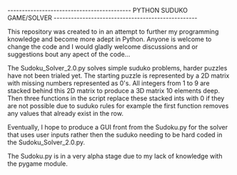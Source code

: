 ------------------------------------------- PYTHON SUDUKO GAME/SOLVER --------------------------------------------------

 This repository was created to in an attempt to further my programming knowledge and become more adept in Python.
 Anyone is welcome to change the code and I would gladly welcome discussions and or suggestions bout any apect of the
 code...

 The Sudoku_Solver_2.0.py solves simple suduko problems, harder puzzles have not been trialed yet. The starting puzzle is
 represented by a 2D matrix with missing numbers represented as 0's. All integers from 1 to 9 are stacked behind this 2D
 matrix to produce a 3D matrix 10 elements deep. Then three functions in the script replace these stacked ints with 0 if
 they are not possible due to suduko rules for example the first function removes any values that already exist in the
 row.

 Eventually, I hope to produce a GUI front from the Sudoku.py for the solver that uses user inputs rather then the suduko
 needing to be hard coded in the Sudoku_Solver_2.0.py.

 The Sudoku.py is in a very alpha stage due to my lack of knowledge with the pygame module.
